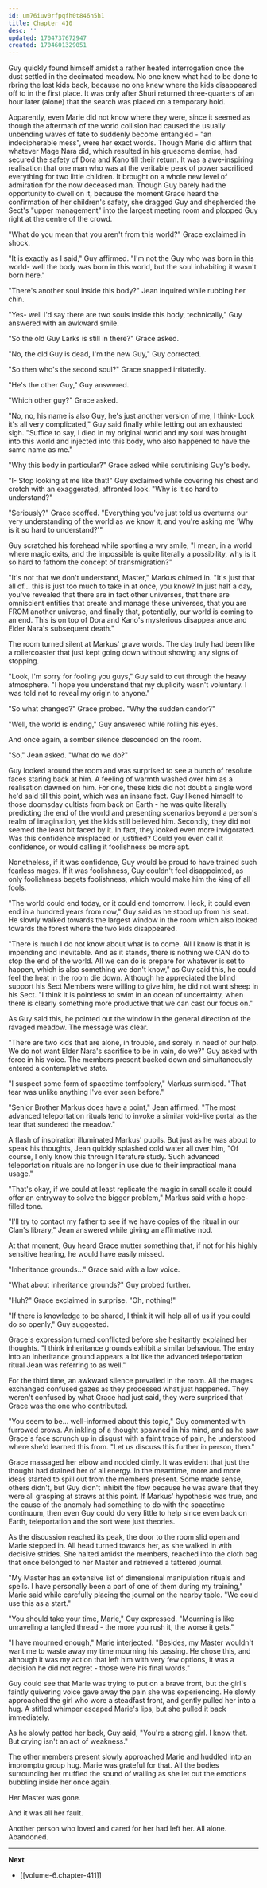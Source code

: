 ```yaml
---
id: um76iuv0rfpqfh0t846h5h1
title: Chapter 410
desc: ''
updated: 1704737672947
created: 1704601329051
---
```


Guy quickly found himself amidst a rather heated interrogation once the dust settled in the decimated meadow. No one knew what had to be done to rbring the lost kids back, because no one knew where the kids disappeared off to in the first place. It was only after Shuri returned three-quarters of an hour later (alone) that the search was placed on a temporary hold.

Apparently, even Marie did not know where they were, since it seemed as though the aftermath of the world collision had caused the usually unbending waves of fate to suddenly become entangled - "an indecipherable mess", were her exact words. Though Marie did affirm that whatever Mage Nara did, which resulted in his gruesome demise, had secured the safety of Dora and Kano till their return. It was a awe-inspiring realisation that one man who was at the veritable peak of power sacrificed everything for two little children. It brought on a whole new level of admiration for the now deceased man. Though Guy barely had the opportunity to dwell on it, because the moment Grace heard the confirmation of her children's safety, she dragged Guy and shepherded the Sect's "upper management" into the largest meeting room and plopped Guy right at the centre of the crowd.

"What do you mean that you aren't from this world?" Grace exclaimed in shock.

"It is exactly as I said," Guy affirmed. "I'm not the Guy who was born in this world- well the body was born in this world, but the soul inhabiting it wasn't born here."

"There's another soul inside this body?" Jean inquired while rubbing her chin.

"Yes- well I'd say there are two souls inside this body, technically," Guy answered with an awkward smile.

"So the old Guy Larks is still in there?" Grace asked.

"No, the old Guy is dead, I'm the new Guy," Guy corrected.

"So then who's the second soul?" Grace snapped irritatedly.

"He's the other Guy," Guy answered.

"Which other guy?" Grace asked.

"No, no, his name is also Guy, he's just another version of me, I think- Look it's all very complicated," Guy said finally while letting out an exhausted sigh. "Suffice to say, I died in my original world and my soul was brought into this world and injected into this body, who also happened to have the same name as me."

"Why this body in particular?" Grace asked while scrutinising Guy's body.

"I- Stop looking at me like that!" Guy exclaimed while covering his chest and crotch with an exaggerated, affronted look. "Why is it so hard to understand?"

"Seriously?" Grace scoffed. "Everything you've just told us overturns our very understanding of the world as we know it, and you're asking me 'Why is it so hard to understand?'"

Guy scratched his forehead while sporting a wry smile, "I mean, in a world where magic exits, and the impossible is quite literally a possibility, why is it so hard to fathom the concept of transmigration?"

"It's not that we don't understand, Master," Markus chimed in. "It's just that all of... this is just too much to take in at once, you know? In just half a day, you've revealed that there are in fact other universes, that there are omniscient entities that create and manage these universes, that you are FROM another universe, and finally that, potentially, our world is coming to an end. This is on top of Dora and Kano's mysterious disappearance and Elder Nara's subsequent death."

The room turned silent at Markus' grave words. The day truly had been like a rollercoaster that just kept going down without showing any signs of stopping.

"Look, I'm sorry for fooling you guys," Guy said to cut through the heavy atmosphere. "I hope you understand that my duplicity wasn't voluntary. I was told not to reveal my origin to anyone."

"So what changed?" Grace probed. "Why the sudden candor?"

"Well, the world is ending," Guy answered while rolling his eyes.

And once again, a somber silence descended on the room.

"So," Jean asked. "What do we do?"

Guy looked around the room and was surprised to see a bunch of resolute faces staring back at him. A feeling of warmth washed over him as a realisation dawned on him. For one, these kids did not doubt a single word he'd said till this point, which was an insane fact. Guy likened himself to those doomsday cultists from back on Earth - he was quite literally predicting the end of the world and presenting scenarios beyond a person's realm of imagination, yet the kids still believed him. Secondly, they did not seemed the least bit faced by it. In fact, they looked even more invigorated. Was this confidence misplaced or justified? Could you even call it confidence, or would calling it foolishness be more apt.

Nonetheless, if it was confidence, Guy would be proud to have trained such fearless mages. If it was foolishness, Guy couldn't feel disappointed, as only foolishness begets foolishness, which would make him the king of all fools.

"The world could end today, or it could end tomorrow. Heck, it could even end in a hundred years from now," Guy said as he stood up from his seat. He slowly walked towards the largest window in the room which also looked towards the forest where the two kids disappeared.

"There is much I do not know about what is to come. All I know is that it is impending and inevitable. And as it stands, there is nothing we CAN do to stop the end of the world. All we can do is prepare for whatever is set to happen, which is also something we don't know," as Guy said this, he could feel the heat in the room die down. Although he appreciated the blind support his Sect Members were willing to give him, he did not want sheep in his Sect. "I think it is pointless to swim in an ocean of uncertainty, when there is clearly something more productive that we can cast our focus on."

As Guy said this, he pointed out the window in the general direction of the ravaged meadow. The message was clear.

"There are two kids that are alone, in trouble, and sorely in need of our help. We do not want Elder Nara's sacrifice to be in vain, do we?" Guy asked with force in his voice. The members present backed down and simultaneously entered a contemplative state.

"I suspect some form of spacetime tomfoolery," Markus surmised. "That tear was unlike anything I've ever seen before."

"Senior Brother Markus does have a point," Jean affirmed. "The most advanced teleportation rituals tend to invoke a similar void-like portal as the tear that sundered the meadow."

A flash of inspiration illuminated Markus' pupils. But just as he was about to speak his thoughts, Jean quickly splashed cold water all over him, "Of course, I only know this through literature study. Such advanced teleportation rituals are no longer in use due to their impractical mana usage."

"That's okay, if we could at least replicate the magic in small scale it could offer an entryway to solve the bigger problem," Markus said with a hope-filled tone.

"I'll try to contact my father to see if we have copies of the ritual in our Clan's library," Jean answered while giving an affirmative nod.

At that moment, Guy heard Grace mutter something that, if not for his highly sensitive hearing, he would have easily missed.

"Inheritance grounds..." Grace said with a low voice.

"What about inheritance grounds?" Guy probed further.

"Huh?" Grace exclaimed in surprise. "Oh, nothing!"

"If there is knowledge to be shared, I think it will help all of us if you could do so openly," Guy suggested.

Grace's expression turned conflicted before she hesitantly explained her thoughts. "I think inheritance grounds exhibit a similar behaviour. The entry into an inheritance ground appears a lot like the advanced teleportation ritual Jean was referring to as well."

For the third time, an awkward silence prevailed in the room. All the mages exchanged confused gazes as they processed what just happened. They weren't confused by what Grace had just said, they were surprised that Grace was the one who contributed.

"You seem to be... well-informed about this topic," Guy commented with furrowed brows. An inkling of a thought spawned in his mind, and as he saw Grace's face scrunch up in disgust with a faint trace of pain, he understood where she'd learned this from. "Let us discuss this further in person, then."

Grace massaged her elbow and nodded dimly. It was evident that just the thought had drained her of all energy. In the meantime, more and more ideas started to spill out from the members present. Some made sense, others didn't, but Guy didn't inhibit the flow because he was aware that they were all grasping at straws at this point. If Markus' hypothesis was true, and the cause of the anomaly had something to do with the spacetime continuum, then even Guy could do very little to help since even back on Earth, teleportation and the sort were just theories.

As the discussion reached its peak, the door to the room slid open and Marie stepped in. All head turned towards her, as she walked in with decisive strides. She halted amidst the members, reached into the cloth bag that once belonged to her Master and retrieved a tattered journal.

"My Master has an extensive list of dimensional manipulation rituals and spells. I have personally been a part of one of them during my training," Marie said while carefully placing the journal on the nearby table. "We could use this as a start."

"You should take your time, Marie," Guy expressed. "Mourning is like unraveling a tangled thread - the more you rush it, the worse it gets."

"I have mourned enough," Marie interjected. "Besides, my Master wouldn't want me to waste away my time mourning his passing. He chose this, and although it was my action that left him with very few options, it was a decision he did not regret - those were his final words."

Guy could see that Marie was trying to put on a brave front, but the girl's faintly quivering voice gave away the pain she was experiencing. He slowly approached the girl who wore a steadfast front, and gently pulled her into a hug. A stifled whimper escaped Marie's lips, but she pulled it back immediately.

As he slowly patted her back, Guy said, "You're a strong girl. I know that. But crying isn't an act of weakness."

The other members present slowly approached Marie and huddled into an impromptu group hug. Marie was grateful for that. All the bodies surrounding her muffled the sound of wailing as she let out the emotions bubbling inside her once again.

Her Master was gone.

And it was all her fault.

Another person who loved and cared for her had left her. All alone. Abandoned.

____

**Next**
* [[volume-6.chapter-411]]
